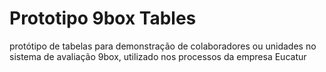 # Prototipo 9box Tables

protótipo de tabelas para demonstração de colaboradores ou unidades no sistema de avaliação 9box, utilizado nos processos da empresa Eucatur

